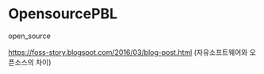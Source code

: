 # OpensourcePBL

open\_source

https://foss-story.blogspot.com/2016/03/blog-post.html \(자유소프트웨어와 오픈소스의 차이\)

